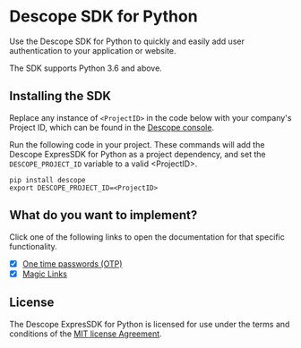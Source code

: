 # Descope SDK for Python

Use the Descope SDK for Python to quickly and easily add user authentication to your application or website.

The SDK supports Python 3.6 and above.

## Installing the SDK

Replace any instance of `<ProjectID>` in the code below with your company's Project ID, which can be found in the [Descope console](https://app.descope.com).

Run the following code in your project. These commands will add the Descope ExpresSDK for Python as a project dependency, and set the `DESCOPE_PROJECT_ID` variable to a valid \<ProjectID\>.

```code
pip install descope
export DESCOPE_PROJECT_ID=<ProjectID>
```

## What do you want to implement?

Click one of the following links to open the documentation for that specific functionality.

- [x] [One time passwords (OTP)](https://github.com/descope/python-sdk/blob/main/docs/otp.md)
- [x] [Magic Links](https://github.com/descope/python-sdk/blob/main/docs/magiclink.md)

## License

The Descope ExpresSDK for Python is licensed for use under the terms and conditions of the [MIT license Agreement](https://github.com/descope/python-sdk/blob/main/LICENSE).
